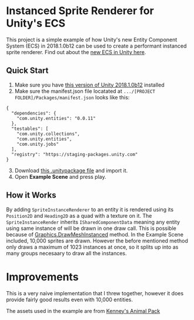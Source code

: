 # Instanced Sprite Renderer for Unity's ECS

This project is a simple example of how Unity's new Entity Component System (ECS) in 2018.1.0b12 can be used to create a performant instanced sprite renderer. Find out about the [new ECS in Unity here](https://github.com/Unity-Technologies/EntityComponentSystemSamples).

## Quick Start
1. Make sure you have [this version of Unity 2018.1.0b12](https://beta.unity3d.com/download/ed1bf90b40e6/public_download.html) installed
2. Make sure the manifest.json file locatated at `.../[PROJECT FOLDER]/Packages/manifest.json` looks like this:
```
{
  "dependencies": {
    "com.unity.entities": "0.0.11"
  },
  "testables": [
    "com.unity.collections",
    "com.unity.entities",
    "com.unity.jobs"
  ],
  "registry": "https://staging-packages.unity.com"
}
```
3. Download [this .unitypackage file](https://github.com/toinfiniityandbeyond/ecs-instanced-sprite-renderer/releases/download/0.1/ECS.Instanced.Sprite.Renderer.unitypackage) and import it.
4. Open **Example Scene** and press play.

## How it Works
By adding `SpriteInstanceRenderer` to an entity it is rendered using its `Position2D` and `Heading2D` as a quad with a texture on it.  The `SpriteInstanceRender` inherits `ISharedComponentData` meaning any entity using same instance of will be drawn in one draw call. This is possible because of [Graphics.DrawMeshInstanced](https://docs.unity3d.com/ScriptReference/Graphics.DrawMeshInstanced.html) method. In the Example Scene included, 10,000 sprites are drawn. However the before mentioned method only draws a maximum of 1023 instances at once, so it splits up into as many groups necesaary to draw all the instances.

# Improvements
This is a very naive implementation that I threw together, however it does provide fairly good results even with 10,000 entities.

The assets used in the example are from [Kenney's Animal Pack](https://kenney.nl/)

